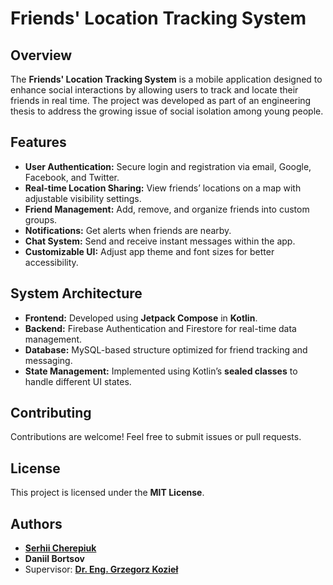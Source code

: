 # Friends' Location Tracking System

## Overview

The **Friends' Location Tracking System** is a mobile application designed to enhance social interactions by allowing users to track and locate their friends in real time. The project was developed as part of an engineering thesis to address the growing issue of social isolation among young people.

## Features
- **User Authentication:** Secure login and registration via email, Google, Facebook, and Twitter.
- **Real-time Location Sharing:** View friends’ locations on a map with adjustable visibility settings.
- **Friend Management:** Add, remove, and organize friends into custom groups.
- **Notifications:** Get alerts when friends are nearby.
- **Chat System:** Send and receive instant messages within the app.
- **Customizable UI:** Adjust app theme and font sizes for better accessibility.
## System Architecture
- **Frontend:** Developed using **Jetpack Compose** in **Kotlin**.
- **Backend:** Firebase Authentication and Firestore for real-time data management.
- **Database:** MySQL-based structure optimized for friend tracking and messaging.
- **State Management:** Implemented using Kotlin’s **sealed classes** to handle different UI states.
## Contributing
Contributions are welcome! Feel free to submit issues or pull requests.
## License
This project is licensed under the **MIT License**.
## Authors
- **[Serhii Cherepiuk](https://github.com/scherepiuk)**
- **Daniil Bortsov**
- Supervisor: **[Dr. Eng. Grzegorz Kozieł](https://cs.pollub.pl/staff/grzes/)**
